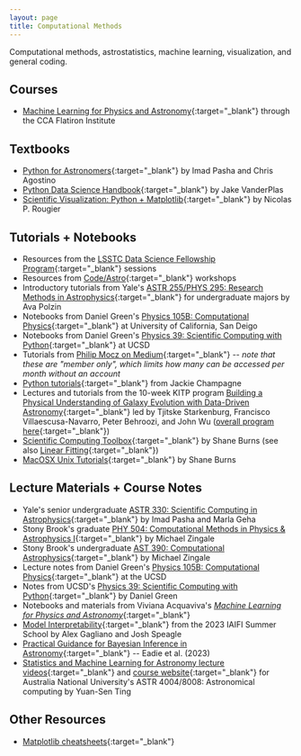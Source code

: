 ```yaml
---
layout: page
title: Computational Methods
---
```


Computational methods, astrostatistics, machine learning, visualization, and general coding.

## Courses
- [Machine Learning for Physics and Astronomy](https://openlearning.flatironinstitute.org/courses/course-v1:cca+ML_01+A/about){:target="_blank"} through the CCA Flatiron Institute

## Textbooks
- [Python for Astronomers](https://prappleizer.github.io){:target="_blank"} by Imad Pasha and Chris Agostino
- [Python Data Science Handbook](https://jakevdp.github.io/PythonDataScienceHandbook/){:target="_blank"} by Jake VanderPlas
- [Scientific Visualization: Python + Matplotlib](https://github.com/rougier/scientific-visualization-book){:target="_blank"} by Nicolas P. Rougier

## Tutorials + Notebooks
- Resources from the [LSSTC Data Science Fellowship Program](https://github.com/LSSTC-DSFP/LSSTC-DSFP-Sessions){:target="_blank"} sessions
- Resources from [Code/Astro](https://github.com/semaphoreP/codeastro){:target="_blank"} workshops
- Introductory tutorials from Yale's [ASTR 255/PHYS 295: Research Methods in Astrophysics](https://github.com/avapolzin/ASTR255_Fall2021){:target="_blank"} for undergraduate majors by Ava Polzin
- Notebooks from Daniel Green's [Physics 105B: Computational Physics](https://github.com/drgreen/Phys_105B){:target="_blank"} at University of California, San Deigo
- Notebooks from Daniel Green's [Physics 39: Scientific Computing with Python](https://github.com/drgreen/Physics_39){:target="_blank"} at UCSD
- Tutorials from [Philip Mocz on Medium](https://philip-mocz.medium.com){:target="_blank"} -- *note that these are "member only", which limits how many can be accessed per month without an account*
- [Python tutorials](https://github.com/jbchampagne/pythontutorials/tree/master){:target="_blank"} from Jackie Champagne
- Lectures and tutorials from the 10-week KITP program [Building a Physical Understanding of Galaxy Evolution with Data-Driven Astronomy](https://github.com/DataDrivenGalaxyEvolution/galevo23-tutorials){:target="_blank"} led by Tjitske Starkenburg, Francisco Villaescusa-Navarro, Peter Behroozi, and John Wu ([overall program here](https://datadrivengalaxyevolution.github.io){:target="_blank"})
- [Scientific Computing Toolbox](https://faculty1.coloradocollege.edu/~sburns/toolbox/index.html){:target="_blank"} by Shane Burns (see also [Linear Fitting](https://faculty1.coloradocollege.edu/~sburns/LinearFitting/index.html){:target="_blank"})
- [MacOSX Unix Tutorials](https://faculty1.coloradocollege.edu/~sburns/UnixTutorial/index.html){:target="_blank"} by Shane Burns


## Lecture Materials + Course Notes
- Yale's senior undergraduate [ASTR 330: Scientific Computing in Astrophysics](https://astro-330.github.io/intro.html){:target="_blank"} by Imad Pasha and Marla Geha
- Stony Brook's graduate [PHY 504: Computational Methods in Physics & Astrophysics I](https://zingale.github.io/phy504/){:target="_blank"} by Michael Zingale
- Stony Brook's undergraduate [AST 390: Computational Astrophysics](https://zingale.github.io/computational_astrophysics/intro.html){:target="_blank"} by Michael Zingale
- Lecture notes from Daniel Green's [Physics 105B: Computational Physics](https://www.dropbox.com/s/w787ujp0v4nxsh6/Physics_105B.pdf?dl=0){:target="_blank"} at the UCSD
- Notes from UCSD's [Physics 39: Scientific Computing with Python](https://drgreen.github.io/Phys39-book/intro.html){:target="_blank"} by Daniel Green
- Notebooks and materials from Viviana Acquaviva's [*Machine Learning for Physics and Astronomy*](https://press.princeton.edu/books/ebook/9780691249537/machine-learning-for-physics-and-astronomy){:target="_blank"}
- [Model Interpretability](https://github.com/alexandergagliano/InterpretabilityDemos){:target="_blank"} from the 2023 IAIFI Summer School by Alex Gagliano and Josh Speagle
- [Practical Guidance for Bayesian Inference in Astronomy](https://arxiv.org/abs/2302.04703){:target="_blank"} -- Eadie et al. (2023)
- [Statistics and Machine Learning for Astronomy lecture videos](https://www.youtube.com/playlist?list=PLo4wAAMJnA1wDQ2ZmTJCaBYdrXqBWUwT5){:target="_blank"} and [course website](https://www.computeastro.com){:target="_blank"} for Australia National University's ASTR 4004/8008: Astronomical computing by Yuan-Sen Ting

## Other Resources
- [Matplotlib cheatsheets](https://matplotlib.org/cheatsheets/){:target="_blank"}
